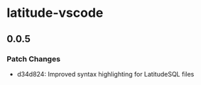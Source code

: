 # latitude-vscode

## 0.0.5

### Patch Changes

- d34d824: Improved syntax highlighting for LatitudeSQL files

